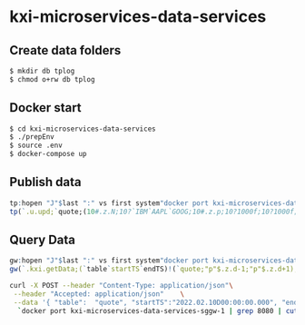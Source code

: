# kxi-microservices-data-services


## Create data folders 
```bash
$ mkdir db tplog
$ chmod o+rw db tplog 
```


## Docker start
```bash
$ cd kxi-microservices-data-services
$ ./prepEnv
$ source .env
$ docker-compose up
```


## Publish data
```q
tp:hopen "J"$last ":" vs first system"docker port kxi-microservices-data-services-tp-1"
tp(`.u.upd;`quote;(10#.z.N;10?`IBM`AAPL`GOOG;10#.z.p;10?1000f;10?1000f;10?1000;10?1000))
```

## Query Data
```q
gw:hopen "J"$last ":" vs first system"docker port kxi-microservices-data-services-sggw-1"
gw(`.kxi.getData;(`table`startTS`endTS)!(`quote;"p"$.z.d-1;"p"$.z.d+1);`f;(0#`)!())
```

```bash
curl -X POST --header "Content-Type: application/json"\
 --header "Accepted: application/json"    \
 --data '{ "table":  "quote", "startTS":"2022.02.10D00:00:00.000", "endTS":"2023.02.12D00:00:00.000"}'\
  `docker port kxi-microservices-data-services-sggw-1 | grep 8080 | cut -f3 -d " "`"/kxi/getData"
```